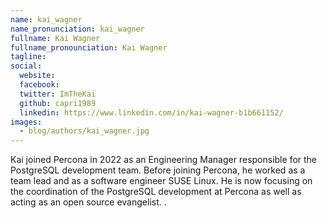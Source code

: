 ```yaml
---
name: kai_wagner
name_pronunciation: kai_wagner
fullname: Kai Wagner
fullname_pronounciation: Kai Wagner
tagline: 
social:
  website: 
  facebook:
  twitter: ImTheKai
  github: capri1989
  linkedin: https://www.linkedin.com/in/kai-wagner-b1b661152/
images:
  - blog/authors/kai_wagner.jpg
---
```


Kai joined Percona in 2022 as an Engineering Manager responsible for the PostgreSQL development team. Before joining Percona,
he worked as a team lead and as a software engineer SUSE Linux. He is now focusing on the coordination of the PostgreSQL development at Percona as well as acting as an open source evangelist. .

